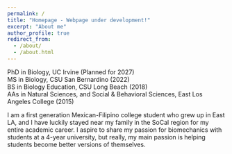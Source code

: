 ```yaml
---
permalink: /
title: "Homepage - Webpage under development!"
excerpt: "About me"
author_profile: true
redirect_from: 
  - /about/
  - /about.html
---
```


PhD in Biology, UC Irvine (Planned for 2027)  
MS in Biology, CSU San Bernardino (2022)  
BS in Biology Education, CSU Long Beach (2018)  
AAs in Natural Sciences, and Social & Behavioral Sciences, East Los Angeles College (2015)  

I am a first generation Mexican-Filipino college student who grew up in East LA, and I have luckily stayed near my family in the SoCal region for my entire academic career. I aspire to share my passion for biomechanics with students at a 4-year university, but really, my main passion is helping students become better versions of themselves.  
